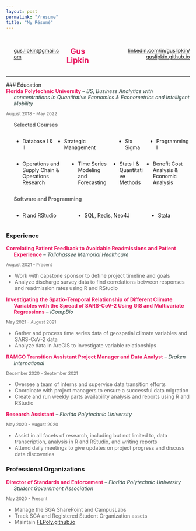 ```yaml
---
layout: post
permalink: "/resume"
title: "My Résumé"
---
```


<style>
	#center { width: 70%; }
	.noBorder { border:none !important; }
	.container { display: flex; }
	.column { flex: 1; }
</style>

<div class="container" style="padding-left: 1.5em; font-size: 14px; align-items: center;">
   <div class="column column-one">
   		<a href="mailto:gus.lipkin@gmail.com">gus.lipkin@gmail.com</a>
   	</div>
   <div class="column column-two"><center><h2 style="color:#e91d63">Gus Lipkin</h2></center></div>
   <div class="column column-three" style="text-align: right;">
   		<a href="https://linkedin.com/in/guslipkin/">linkedin.com/in/guslipkin/</a>
   		<a href="https://guslipkin.github.io">guslipkin.github.io</a>
   </div>
</div>
<hr>
### Education
<div style="text-indent: -1.5em; padding-left: 1.5em;">
	<span style="color:#e91d63"><b>Florida Polytechnic University</b></span>
	<span style="color:#2e4440"><em> – BS, Business Analytics with concentrations in Quantitative Economics & Econometrics and Intelligent Mobility</em></span>
</div>
<p style="color:#666666; font-size: 12px;">August 2018 - May 2022</p>
<p style="text-indent: 1.5em; font-size: 14px; color: #666666;"><b>Selected Courses</b></p>

<div class="container" style="padding-left: 1.5em; font-size: 14px;">
   <div class="column column-one"><ul><li>Database I & II</li></ul></div>
   <div class="column column-two"><ul><li>Strategic Management</li></ul></div>
   <div class="column column-three"><ul><li>Six Sigma</li></ul></div>
   <div class="column column-four"><ul><li>Programming I</li></ul></div>
</div>
<div class="container" style="padding-left: 1.5em; font-size: 14px;">
   <div class="column column-one"><ul><li>Operations and Supply Chain & Operations Research</li></ul></div>
   <div class="column column-two"><ul><li>Time Series Modeling and Forecasting</li></ul></div>
   <div class="column column-three"><ul><li>Stats I & Quantitative Methods</li></ul></div>
   <div class="column column-four"><ul><li>Benefit Cost Analysis & Economic Analysis</li></ul></div>
</div>

<p style="text-indent: 1.5em; font-size: 14px; color: #666666;"><b>Software and Programming</b></p>
<div class="container" style="padding-left: 1.5em; font-size: 14px;">
   <div class="column column-one"><ul><li>R and RStudio</li></ul></div>
   <div class="column column-two"><ul><li>SQL, Redis, Neo4J</li></ul></div>
   <div class="column column-three"><ul><li>Stata</li></ul></div>
</div>

### Experience
<div style="text-indent: -1.5em; padding-left: 1.5em;">
	<span style="color:#e91d63"><b>Correlating Patient Feedback to Avoidable Readmissions and Patient Experience</b></span>
	<span style="color:#2e4440"><em> – Tallahassee Memorial Healthcare</em></span>
</div>
<p style="color:#666666; font-size: 12px;">August 2021 - Present</p>
<ul style="font-size: 14px; color:#666666;">
	<li>Work with capstone sponsor to define project timeline and goals</li>
	<li>Analyze discharge survey data to find correlations between responses and readmission rates using R and RStudio</li>
</ul>

<div style="text-indent: -1.5em; padding-left: 1.5em;">
	<span style="color:#e91d63"><b>Investigating the Spatio-Temporal Relationship of Different Climate Variables with the Spread of SARS-CoV-2 Using GIS and Multivariate Regressions</b></span>
	<span style="color:#2e4440"><em> – iCompBio</em></span>
</div>
<p style="color:#666666; font-size: 12px;">May 2021 - August 2021</p>
<ul style="font-size: 14px; color:#666666;">
	<li>Gather and process time series data of geospatial climate variables and SARS-CoV-2 data</li>
	<li>Analyze data in ArcGIS to investigate variable relationships</li>
</ul>

<div style="text-indent: -1.5em; padding-left: 1.5em;">
	<span style="color:#e91d63"><b>RAMCO Transition Assistant Project Manager and Data Analyst</b></span>
	<span style="color:#2e4440"><em> – Draken International</em></span>
</div>
<p style="color:#666666; font-size: 12px;">December 2020 - September 2021</p>
<ul style="font-size: 14px; color:#666666;">
	<li>Oversee a team of interns and supervise data transition efforts</li>
	<li>Coordinate with project managers to ensure a successful data migration</li>
	<li>Create and run weekly parts availability analysis and reports using R and RStudio</li>
</ul>

<div style="text-indent: -1.5em; padding-left: 1.5em;">
	<span style="color:#e91d63"><b>Research Assistant</b></span>
	<span style="color:#2e4440"><em> – Florida Polytechnic University</em></span>
</div>
<p style="color:#666666; font-size: 12px;">May 2020 - August 2020</p>
<ul style="font-size: 14px; color:#666666;">
	<li>Assist in all facets of research, including but not limited to, data transcription, analysis in R and RStudio, and writing reports</li>
	<li>Attend daily meetings to give updates on project progress and discuss data discoveries</li>
</ul>

### Professional Organizations
<div style="text-indent: -1.5em; padding-left: 1.5em;">
	<span style="color:#e91d63"><b>Director of Standards and Enforcement</b></span>
	<span style="color:#2e4440"><em> – Florida Polytechnic University Student Government Association</em></span>
</div>
<p style="color:#666666; font-size: 12px;">May 2020 - Present</p>
<ul style="font-size: 14px; color:#666666;">
	<li>Manage the SGA SharePoint and CampusLabs</li>
	<li>Track SGA and Registered Student Organization assets</li>
	<li>Maintain <a href="https://flpolysga.github.io">FLPoly.github.io</a></li>
</ul>

